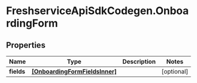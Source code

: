 # FreshserviceApiSdkCodegen.OnboardingForm

## Properties

| Name       | Type                                                            | Description | Notes      |
| ---------- | --------------------------------------------------------------- | ----------- | ---------- |
| **fields** | [**[OnboardingFormFieldsInner]**](OnboardingFormFieldsInner.md) |             | [optional] |

